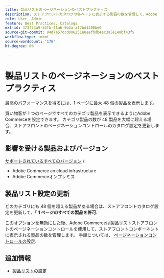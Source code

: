 ```yaml
---
title: 製品リストのページネーションのベストプラクティス
description: ストアフロントカタログの各ページに表示する製品の数を管理して、Adobe Commerceのパフォーマンスを最適化する方法について説明します。
role: User, Admin
feature: Best Practices, Catalogs
exl-id: 473f23a9-53fb-41a6-9b3a-af7bd1208be0
source-git-commit: 94d7a57dcd006251e8eefbdb4ec3a5e140bf43f9
workflow-type: tm+mt
source-wordcount: '176'
ht-degree: 0%

---
```


# 製品リストのページネーションのベストプラクティス

最高のパフォーマンスを得るには、1 ページに最大 48 個の製品を表示します。

買い物客が 1 つのページですべてのカテゴリ製品を表示できるようにAdobe Commerceを設定できます。 カテゴリ製品の数が 48 製品を大幅に超える場合、ストアフロントのページネーションコントロールのカタログ設定を更新します。

## 影響を受ける製品およびバージョン

[サポートされているすべてのバージョン](../../../release/versions.md) /:

- Adobe Commerce an cloud infrastructure
- Adobe Commerceオンプレミス

## 製品リスト設定の更新

どのカテゴリにも 48 個を超える製品がある場合は、ストアフロントカタログ設定を更新して、「 **1 ページのすべての製品を許可**.

このオプションを無効にした後、Adobe Commerceは製品リストストアフロントのページネーションコントロールを使用して、ストアフロントコンポーネントに表示される製品の数を管理します。 手順については、 [ページネーションコントロールの設定](https://experienceleague.adobe.com/docs/commerce-admin/catalog/catalog/navigation/navigation-product-listings.html#configure-the-pagination-controls).

## 追加情報

- [製品リストの設定](https://experienceleague.adobe.com/docs/commerce-admin/catalog/catalog/navigation/navigation-product-listings.html)

